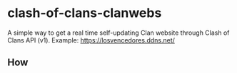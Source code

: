 # clash-of-clans-clanwebs
A simple way to get a real time self-updating Clan website through Clash of Clans API (v1).
Example: https://losvencedores.ddns.net/
## How
